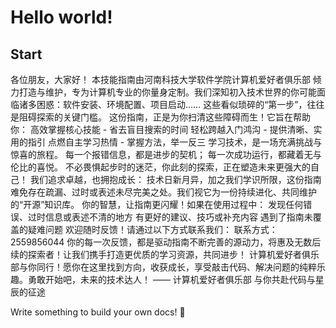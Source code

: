 # Hello world!

## Start
各位朋友，大家好！
本技能指南由河南科技大学软件学院计算机爱好者俱乐部 倾力打造与维护，专为计算机专业的你量身定制。我们深知初入技术世界的你可能面临诸多困惑：软件安装、环境配置、项目启动…… 这些看似琐碎的“第一步”，往往是阻碍探索的关键门槛。
这份指南，正是为你扫清这些障碍而生！它旨在帮助你：
 高效掌握核心技能 - 省去盲目搜索的时间
 轻松跨越入门鸿沟 - 提供清晰、实用的指引
 点燃自主学习热情 - 掌握方法，举一反三
学习技术，是一场充满挑战与惊喜的旅程。
每一个报错信息，都是进步的契机；
每一次成功运行，都藏着无与伦比的喜悦。
不必畏惧起步时的迷茫，你此刻的探索，正在塑造未来更强大的自己！
我们追求卓越，也拥抱成长：
技术日新月异，加之我们学识所限，这份指南难免存在疏漏、过时或表述未尽完美之处。我们视它为一份持续进化、共同维护的“开源”知识库。
你的智慧，让指南更闪耀！如果在使用过程中：
发现任何错误、过时信息或表述不清的地方
有更好的建议、技巧或补充内容
遇到了指南未覆盖的疑难问题
欢迎随时反馈！请通过以下方式联系我们：
联系方式：2559856044
你的每一次反馈，都是驱动指南不断完善的源动力，将惠及无数后续的探索者！让我们携手打造更优质的学习资源，共同进步！
计算机爱好者俱乐部与你同行！愿你在这里找到方向，收获成长，享受敲击代码、解决问题的纯粹乐趣。勇敢开始吧，未来的技术达人！
—— 计算机爱好者俱乐部 与你共赴代码与星辰的征途 

Write something to build your own docs! 🎁
